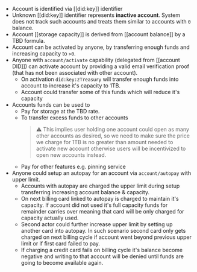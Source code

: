 - Account is identified via [[did:key]] identifier
- Unknown [[did:key]] identifier represents **inactive account**. System does not track such accounts and treats them similar to accounts with `0` balance.
- Account [[storage capacity]] is derived from [[account balance]] by a TBD formula.
- Account can be activated by anyone, by transferring enough funds and increasing capacity to `>0`.
- Anyone with `account/activate` capability (delegated from [[account DID]]) can activate account by providing a valid email verification proof (that has not been associated with other account).
	- On activation `did:key:zTreasury` will transfer enough funds into account to increase it's capacity to 1TB.
	- Account could transfer some of this funds which will reduce it's capacity
- Accounts funds can be used to
	- Pay for storage at the TBD rate.
	- To transfer excess funds to other accounts
	  > ⚠️ This implies user holding one account could open as many other accounts as desired, so we need to make sure the price we charge for 1TB is no greater than amount needed to activate new account otherwise users will be incentivized to open new accounts instead.
	- Pay for other features e.g. pinning service
- Anyone could setup an autopay for an account via `account/autopay` with upper limit.
	- Accounts with autopay are charged the upper limit during setup transferring increasing account balance & capacity.
	- On next billing card linked to autopay is charged to maintain it's capacity. If account did not used it's full capacity funds for remainder carries over meaning that card will be only charged for capacity actually used.
	- Second actor could further increase upper limit by setting up another card into autopay. In such scenario second card only gets charged on next billing cycle if account went beyond previous upper limit or if first card failed to pay.
	- If charging a credit card fails on billing cycle it's balance become negative and writing to that account will be denied until funds are going to become available again.